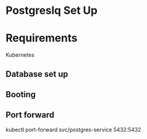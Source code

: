 # Postgreslq Set Up

# Requirements
Kubernetes

## Database set up

## Booting

## Port forward

kubectl port-forward svc/postgres-service 5432:5432

